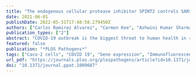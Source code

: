 ```yaml
---
title: "The endogenous cellular protease inhibitor SPINT2 controls SARS-CoV-2 viral infection and is associated to disease severity"
date: 2021-06-01
publishDate: 2022-05-31T17:48:50.279450Z
authors: ["Carlos Ramirez Alvarez", "Carmon Kee", "Ashwini Kumar Sharma", "Leonie Thomas", "Florian I. Schmidt", "Megan L. Stanifer", "Steeve Boulant", "Carl Herrmann"]
publication_types: ["2"]
abstract: "COVID-19 outbreak is the biggest threat to human health in recent history. Currently, there are over 1.5 million related deaths and 75 million people infected around the world (as of 22/12/2020). The identification of virulence factors which determine disease susceptibility and severity in different cell types remains an essential challenge. The serine protease TMPRSS2 has been shown to be important for S protein priming and viral entry, however, little is known about its regulation. SPINT2 is a member of the family of Kunitz type serine protease inhibitors and has been shown to inhibit TMPRSS2. Here, we explored the existence of a co-regulation between SPINT2/TMPRSS2 and found a tightly regulated protease/inhibitor expression balance across tissues. We found that SPINT2 negatively correlates with SARS-CoV-2 expression in Calu-3 and Caco-2 cell lines and was down-regulated in secretory cells from COVID-19 patients. We validated our findings using Calu-3 cell lines and observed a strong increase in viral load after SPINT2 knockdown, while overexpression lead to a drastic reduction of the viral load. Additionally, we evaluated the expression of SPINT2 in datasets from comorbid diseases using bulk and scRNA-seq data. We observed its down-regulation in colon, kidney and liver tumors as well as in alpha pancreatic islets cells from diabetes Type 2 patients, which could have implications for the observed comorbidities in COVID-19 patients suffering from chronic diseases."
featured: false
publication: "*PLOS Pathogens*"
tags: ["Caco-2 cells", "COVID 19", "Gene expression", "Immunofluorescence", "Renal cancer", "SARS CoV 2", "Viral replication", "Viral transmission and infection"]
url_pdf: "https://journals.plos.org/plospathogens/article?id=10.1371/journal.ppat.1009687"
doi: "10.1371/journal.ppat.1009687"
---
```


